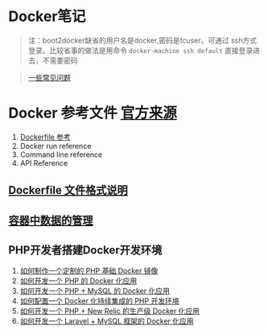 # Docker笔记

> 注：boot2docker缺省的用户名是docker,密码是tcuser。可通过 ssh方式登录。比较省事的做法是用命令 `docker-machine ssh default` 直接登录进去，不需要密码

> [一些常见问题](https://github.com/docker/kitematic/wiki/Common-Issues-and-Fixes)

# Docker 参考文件 [官方来源](https://github.com/docker/docker/blob/master/docs/reference/index.md)
 1. [Dockerfile 参考](Dockerfile.md)
 2. Docker run reference
 3. Command line reference
 4. API Reference


## [Dockerfile 文件格式说明](Dockerfile.md)

## [容器中数据的管理](dockervolumes.md)

## PHP开发者搭建Docker开发环境
 1. [如何制作一个定制的 PHP 基础 Docker 镜像](php-docker01.md)
 2. [如何开发一个 PHP 的 Docker 化应用](php-docker02.md)
 3. [如何开发一个 PHP + MySQL 的 Docker 化应用](php-docker03-mysql.md)
 4. [如何配置一个 Docker 化持续集成的 PHP 开发环境](php-docker04-ci.md)
 5. [如何开发一个 PHP + New Relic 的生产级 Docker 化应用](php-docker05-newrelic.md)
 6. [如何开发一个 Laravel + MySQL 框架的 Docker 化应用](php-docker06-laravel.md)